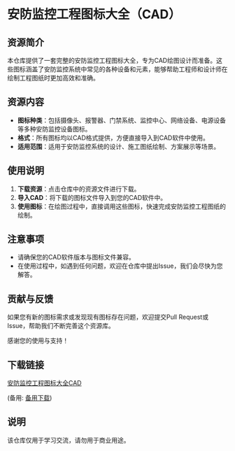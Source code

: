 # 安防监控工程图标大全（CAD）

## 资源简介

本仓库提供了一套完整的安防监控工程图标大全，专为CAD绘图设计而准备。这些图标涵盖了安防监控系统中常见的各种设备和元素，能够帮助工程师和设计师在绘制工程图纸时更加高效和准确。

## 资源内容

- **图标种类**：包括摄像头、报警器、门禁系统、监控中心、网络设备、电源设备等多种安防监控设备图标。
- **格式**：所有图标均以CAD格式提供，方便直接导入到CAD软件中使用。
- **适用范围**：适用于安防监控系统的设计、施工图纸绘制、方案展示等场景。

## 使用说明

1. **下载资源**：点击仓库中的资源文件进行下载。
2. **导入CAD**：将下载的图标文件导入到您的CAD软件中。
3. **使用图标**：在绘图过程中，直接调用这些图标，快速完成安防监控工程图纸的绘制。

## 注意事项

- 请确保您的CAD软件版本与图标文件兼容。
- 在使用过程中，如遇到任何问题，欢迎在仓库中提出Issue，我们会尽快为您解答。

## 贡献与反馈

如果您有新的图标需求或发现现有图标存在问题，欢迎提交Pull Request或Issue，帮助我们不断完善这个资源库。

感谢您的使用与支持！

## 下载链接
[安防监控工程图标大全CAD](https://pan.quark.cn/s/e49d617481c6) 

(备用: [备用下载](https://pan.baidu.com/s/1mjNJ5DgmOE0Hm1svhDvWtA?pwd=1234))

## 说明

该仓库仅用于学习交流，请勿用于商业用途。
